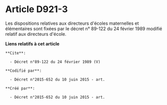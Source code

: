 # Article D921-3

Les dispositions relatives aux directeurs d'écoles maternelles et élémentaires sont fixées par le décret n° 89-122 du 24
février 1989 modifié relatif aux directeurs d'école.

**Liens relatifs à cet article**

	**Cite**:

	  - Décret n°89-122 du 24 février 1989 (V)

	**Codifié par**:

	  - Décret n°2015-652 du 10 juin 2015 - art.

	**Créé par**:

	  - Décret n°2015-652 du 10 juin 2015 - art.
